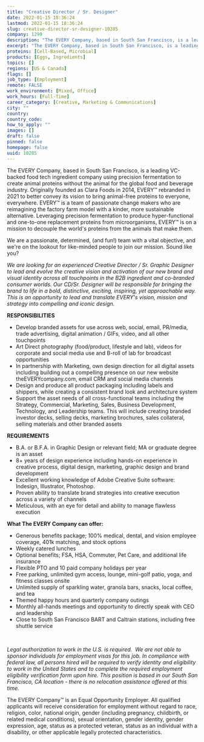 ```yaml
---
title: "Creative Director / Sr. Designer"
date: 2022-01-15 18:36:24
lastmod: 2022-01-15 18:36:24
slug: creative-director-sr-designer-10285
company: 1299
description: "The EVERY Company, based in South San Francisco, is a leading VC-backed food tech ingredient company using precision fermentation to create animal proteins without the animal for the global food and beverage industry. Originally founded as Clara Foods in 2014, EVERY™ rebranded in 2021 to better convey its vision to bring animal-free proteins to everyone, everywhere. EVERY™ is a team of passionate change makers who are reimagining the factory farm model with a kinder, more sustainable alternative."
excerpt: "The EVERY Company, based in South San Francisco, is a leading VC-backed food tech ingredient company using precision fermentation to create animal proteins without the animal for the global food and beverage industry. Originally founded as Clara Foods in 2014, EVERY™ rebranded in 2021 to better convey its vision to bring animal-free proteins to everyone, everywhere. EVERY™ is a team of passionate change makers who are reimagining the factory farm model with a kinder, more sustainable alternative."
proteins: [Cell-Based, Microbial]
products: [Eggs, Ingredients]
topics: []
regions: [US & Canada]
flags: []
job_type: [Employment]
remote: FALSE
work_environment: [Mixed, Office]
work_hours: [Full-Time]
career_category: [Creative, Marketing & Communications]
city: ""
country: 
country_code: 
how_to_apply: ""
images: []
draft: false
pinned: false
homepage: false
uuid: 10285
---
```

The EVERY Company, based in South San Francisco, is a leading VC-backed
food tech ingredient company using precision fermentation to create
animal proteins without the animal for the global food and beverage
industry. Originally founded as Clara Foods in 2014, EVERY™ rebranded in
2021 to better convey its vision to bring animal-free proteins to
everyone, everywhere. EVERY™ is a team of passionate change makers who
are reimagining the factory farm model with a kinder, more sustainable
alternative. Leveraging precision fermentation to produce
hyper-functional and one-to-one replacement proteins from
microorganisms, EVERY™ is on a mission to decouple the world's proteins
from the animals that make them.

We are a passionate, determined, (and fun!) team with a vital objective,
and we\'re on the lookout for like-minded people to join our mission.
Sound like you?

*We are looking for an experienced Creative Director / Sr. Graphic
Designer to lead and evolve the creative vision and activation of our
new brand and visual identity across all touchpoints in the B2B
ingredient and co-branded consumer worlds. Our CD/Sr. Designer will be
responsible for bringing the brand to life in a bold, distinctive,
exciting, inspiring, yet approachable way. This is an opportunity to
lead and translate EVERY's vision, mission and strategy into compelling
and iconic design.*

**RESPONSIBILITIES**

-   Develop branded assets for use across web, social, email, PR/media,
    trade advertising, digital animation / GIFs, video, and all other
    touchpoints
-   Art Direct photography (food/product, lifestyle and lab), videos for
    corporate and social media use and B-roll of lab for broadcast
    opportunities
-   In partnership with Marketing, own design direction for all digital
    assets including building out a compelling presence on our new
    website theEVERYcompany.com, email CRM and social media channels
-   Design and produce all product packaging including labels and
    shippers, while creating a consistent brand look and architecture
    system
-   Support the asset needs of all cross-functional teams including the
    Strategy, Commercial, Marketing, Sales, Business Development,
    Technology, and Leadership teams. This will include creating branded
    investor decks, selling decks, marketing brochures, sales
    collateral, selling materials and other branded assets

**REQUIREMENTS**

-   B.A. or B.F.A. in Graphic Design or relevant field; MA or graduate
    degree is an asset
-   8+ years of design experience including hands-on experience in
    creative process, digital design, marketing, graphic design and
    brand development
-   Excellent working knowledge of Adobe Creative Suite software:
    Indesign, Illustrator, Photoshop.
-   Proven ability to translate brand strategies into creative execution
    across a variety of channels
-   Meticulous, with an eye for detail and ability to manage flawless
    execution

**What The EVERY Company can offer:**

-   Generous benefits package; 100% medical, dental, and vision employee
    coverage, 401k matching, and stock options
-   Weekly catered lunches
-   Optional benefits; FSA, HSA, Commuter, Pet Care, and additional life
    insurance
-   Flexible PTO and 10 paid company holidays per year
-   Free parking, unlimited gym access, lounge, mini-golf patio, yoga,
    and fitness classes onsite
-   Unlimited supply of sparkling water, granola bars, snacks, local
    coffee, and tea
-   Themed happy hours and quarterly company outings
-   Monthly all-hands meetings and opportunity to directly speak with
    CEO and leadership
-   Close to South San Francisco BART and Caltrain stations, including
    free shuttle service

 

*Legal authorization to work in the U.S. is required.  We are not able
to sponsor individuals for employment visas for this job. In compliance
with federal law, all persons hired will be required to verify identity
and eligibility to work in the United States and to complete the
required employment eligibility verification form upon hire. This
position is based in our South San Francisco, CA location - there is no
relocation assistance offered at this time.*

The EVERY Company™ is an Equal Opportunity Employer. All qualified
applicants will receive consideration for employment without regard to
race, religion, color, national origin, gender (including pregnancy,
childbirth, or related medical conditions), sexual orientation, gender
identity, gender expression, age, status as a protected veteran, status
as an individual with a disability, or other applicable legally
protected characteristics.
